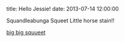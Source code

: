 title: Hello Jessie!
date: 2013-07-14 12:00:00

Squandleabunga Squeet Little horse stain!!

[big big squueet](http://beautyliestruth.com/)